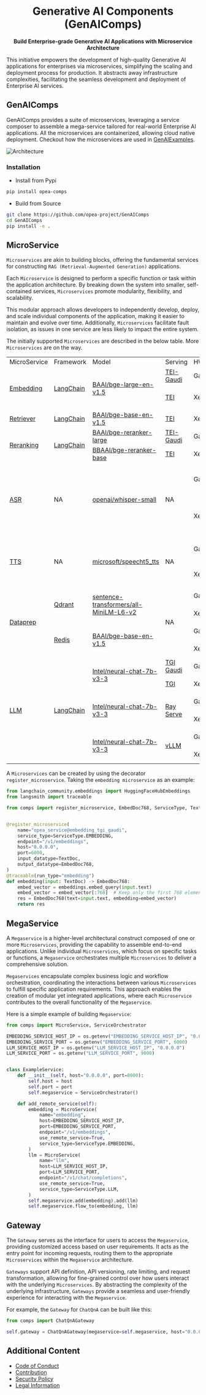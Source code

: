 <div align="center">

# Generative AI Components (GenAIComps)

<p align="center">
<b>Build Enterprise-grade Generative AI Applications with Microservice Architecture</b>
</p>

<div align="left">

This initiative empowers the development of high-quality Generative AI applications for enterprises via microservices, simplifying the scaling and deployment process for production. It abstracts away infrastructure complexities, facilitating the seamless development and deployment of Enterprise AI services.

## GenAIComps

GenAIComps provides a suite of microservices, leveraging a service composer to assemble a mega-service tailored for real-world Enterprise AI applications. All the microservices are containerized, allowing cloud native deployment. Checkout how the microservices are used in [GenAIExamples](https://github.com/opea-project/GenAIExamples).

![Architecture](https://i.imgur.com/r5J0i8j.png)

### Installation

- Install from Pypi

```bash
pip install opea-comps
```

- Build from Source

```bash
git clone https://github.com/opea-project/GenAIComps
cd GenAIComps
pip install -e .
```

## MicroService

`Microservices` are akin to building blocks, offering the fundamental services for constructing `RAG (Retrieval-Augmented Generation)` applications.

Each `Microservice` is designed to perform a specific function or task within the application architecture. By breaking down the system into smaller, self-contained services, `Microservices` promote modularity, flexibility, and scalability.

This modular approach allows developers to independently develop, deploy, and scale individual components of the application, making it easier to maintain and evolve over time. Additionally, `Microservices` facilitate fault isolation, as issues in one service are less likely to impact the entire system.

The initially supported `Microservices` are described in the below table. More `Microservices` are on the way.

<table>
	<tbody>
		<tr>
			<td>MicroService</td>
            <td>Framework</td>
			<td>Model</td>
			<td>Serving</td>
			<td>HW</td>
			<td>Description</td>
		</tr>
		<tr>
			<td rowspan="2"><a href="./comps/embeddings/README.md">Embedding</a></td>
            <td rowspan="2"><a href="https://www.langchain.com">LangChain</a></td>
			<td rowspan="2"><a href="https://huggingface.co/BAAI/bge-large-en-v1.5">BAAI/bge-large-en-v1.5</a></td>
			<td><a href="https://github.com/huggingface/tei-gaudi">TEI-Gaudi</a></td>
			<td>Gaudi2</td>
			<td>Embedding on Gaudi2</td>
		</tr>
		<tr>
			<td><a href="https://github.com/huggingface/text-embeddings-inference">TEI</a></td>
			<td>Xeon</td>
			<td>Embedding on Xeon CPU</td>
		</tr>
		<tr>
			<td><a href="./comps/retrievers/README.md">Retriever</a></td>
			<td><a href="https://www.langchain.com">LangChain</a></td>
			<td><a href="https://huggingface.co/BAAI/bge-base-en-v1.5">BAAI/bge-base-en-v1.5</a></td>
			<td><a href="https://github.com/huggingface/text-embeddings-inference">TEI</a></td>
			<td>Xeon</td>
			<td>Retriever on Xeon CPU</td>
		</tr>
		<tr>
			<td rowspan="2"><a href="./comps/reranks/README.md">Reranking</a></td>
            <td rowspan="2"><a href="https://www.langchain.com">LangChain</a></td>
			<td ><a href="https://huggingface.co/BAAI/bge-reranker-large">BAAI/bge-reranker-large</a></td>
			<td><a href="https://github.com/huggingface/tei-gaudi">TEI-Gaudi</a></td>
			<td>Gaudi2</td>
			<td>Reranking on Gaudi2</td>
		</tr>
		<tr>
			<td><a href="https://huggingface.co/BAAI/bge-reranker-base">BBAAI/bge-reranker-base</a></td>
			<td><a href="https://github.com/huggingface/text-embeddings-inference">TEI</a></td>
			<td>Xeon</td>
			<td>Reranking on Xeon CPU</td>
		</tr>
		<tr>
			<td rowspan="2"><a href="./comps/asr/README.md">ASR</a></td>
            <td rowspan="2">NA</a></td>
			<td rowspan="2"><a href="https://huggingface.co/openai/whisper-small">openai/whisper-small</a></td>
			<td rowspan="2">NA</td>
			<td>Gaudi2</td>
			<td>Audio-Speech-Recognition on Gaudi2</td>
		</tr>
		<tr>
			<td>Xeon</td>
			<td>Audio-Speech-RecognitionS on Xeon CPU</td>
		</tr>
		<tr>
			<td rowspan="2"><a href="./comps/tts/README.md">TTS</a></td>
            <td rowspan="2">NA</a></td>
			<td rowspan="2"><a href="https://huggingface.co/microsoft/speecht5_tts">microsoft/speecht5_tts</a></td>
			<td rowspan="2">NA</td>
			<td>Gaudi2</td>
			<td>Text-To-Speech on Gaudi2</td>
		</tr>
		<tr>
			<td>Xeon</td>
			<td>Text-To-Speech on Xeon CPU</td>
		</tr>
		<tr>
			<td rowspan="4"><a href="./comps/dataprep/README.md">Dataprep</a></td>
            <td rowspan="2"><a href="https://qdrant.tech/">Qdrant</td>
			<td rowspan="2"><a href="https://huggingface.co/sentence-transformers/all-MiniLM-L6-v2">sentence-transformers/all-MiniLM-L6-v2</a></td>
			<td rowspan="4">NA</td>
			<td>Gaudi2</td>
			<td>Dataprep on Gaudi2</td>
		</tr>
		<tr>
			<td>Xeon</td>
			<td>Dataprep on Xeon CPU</td>
		</tr>
		<tr>
			<td rowspan="2"><a href="https://redis.io/">Redis</td>
			<td rowspan="2"><a href="https://huggingface.co/BAAI/bge-base-en-v1.5">BAAI/bge-base-en-v1.5</a></td>
			<td>Gaudi2</td>
			<td>Dataprep on Gaudi2</td>
		</tr>
		<tr>
			<td>Xeon</td>
			<td>Dataprep on Xeon CPU</td>
		</tr>
		<tr>
			<td rowspan="6"><a href="./comps/llms/README.md">LLM</a></td>
            <td rowspan="6"><a href="https://www.langchain.com">LangChain</a></td>
			<td rowspan="2"><a href="https://huggingface.co/Intel/neural-chat-7b-v3-3">Intel/neural-chat-7b-v3-3</a></td>
			<td><a href="https://github.com/huggingface/tgi-gaudi">TGI Gaudi</a></td>
			<td>Gaudi2</td>
			<td>LLM on Gaudi2</td>
		</tr>
		<tr>
			<td><a href="https://github.com/huggingface/text-generation-inference">TGI</a></td>
			<td>Xeon</td>
			<td>LLM on Xeon CPU</td>
		</tr>
		<tr>
			<td rowspan="2"><a href="https://huggingface.co/Intel/neural-chat-7b-v3-3">Intel/neural-chat-7b-v3-3</a></td>
			<td rowspan="2"><a href="https://github.com/ray-project/ray">Ray Serve</a></td>
			<td>Gaudi2</td>
			<td>LLM on Gaudi2</td>
		</tr>
		<tr>
			<td>Xeon</td>
			<td>LLM on Xeon CPU</td>
		</tr>
		<tr>
			<td rowspan="2"><a href="https://huggingface.co/Intel/neural-chat-7b-v3-3">Intel/neural-chat-7b-v3-3</a></td>
			<td rowspan="2"><a href="https://github.com/vllm-project/vllm/">vLLM</a></td>
			<td>Gaudi2</td>
			<td>LLM on Gaudi2</td>
		</tr>
		<tr>
			<td>Xeon</td>
			<td>LLM on Xeon CPU</td>
		</tr>
	</tbody>
</table>

A `Microservices` can be created by using the decorator `register_microservice`. Taking the `embedding microservice` as an example:

```python
from langchain_community.embeddings import HuggingFaceHubEmbeddings
from langsmith import traceable

from comps import register_microservice, EmbedDoc768, ServiceType, TextDoc


@register_microservice(
    name="opea_service@embedding_tgi_gaudi",
    service_type=ServiceType.EMBEDDING,
    endpoint="/v1/embeddings",
    host="0.0.0.0",
    port=6000,
    input_datatype=TextDoc,
    output_datatype=EmbedDoc768,
)
@traceable(run_type="embedding")
def embedding(input: TextDoc) -> EmbedDoc768:
    embed_vector = embeddings.embed_query(input.text)
    embed_vector = embed_vector[:768]  # Keep only the first 768 elements
    res = EmbedDoc768(text=input.text, embedding=embed_vector)
    return res
```

## MegaService

A `Megaservice` is a higher-level architectural construct composed of one or more `Microservices`, providing the capability to assemble end-to-end applications. Unlike individual `Microservices`, which focus on specific tasks or functions, a `Megaservice` orchestrates multiple `Microservices` to deliver a comprehensive solution.

`Megaservices` encapsulate complex business logic and workflow orchestration, coordinating the interactions between various `Microservices` to fulfill specific application requirements. This approach enables the creation of modular yet integrated applications, where each `Microservice` contributes to the overall functionality of the `Megaservice`.

Here is a simple example of building `Megaservice`:

```python
from comps import MicroService, ServiceOrchestrator

EMBEDDING_SERVICE_HOST_IP = os.getenv("EMBEDDING_SERVICE_HOST_IP", "0.0.0.0")
EMBEDDING_SERVICE_PORT = os.getenv("EMBEDDING_SERVICE_PORT", 6000)
LLM_SERVICE_HOST_IP = os.getenv("LLM_SERVICE_HOST_IP", "0.0.0.0")
LLM_SERVICE_PORT = os.getenv("LLM_SERVICE_PORT", 9000)


class ExampleService:
    def __init__(self, host="0.0.0.0", port=8000):
        self.host = host
        self.port = port
        self.megaservice = ServiceOrchestrator()

    def add_remote_service(self):
        embedding = MicroService(
            name="embedding",
            host=EMBEDDING_SERVICE_HOST_IP,
            port=EMBEDDING_SERVICE_PORT,
            endpoint="/v1/embeddings",
            use_remote_service=True,
            service_type=ServiceType.EMBEDDING,
        )
        llm = MicroService(
            name="llm",
            host=LLM_SERVICE_HOST_IP,
            port=LLM_SERVICE_PORT,
            endpoint="/v1/chat/completions",
            use_remote_service=True,
            service_type=ServiceType.LLM,
        )
        self.megaservice.add(embedding).add(llm)
        self.megaservice.flow_to(embedding, llm)
```

## Gateway

The `Gateway` serves as the interface for users to access the `Megaservice`, providing customized access based on user requirements. It acts as the entry point for incoming requests, routing them to the appropriate `Microservices` within the `Megaservice` architecture.

`Gateways` support API definition, API versioning, rate limiting, and request transformation, allowing for fine-grained control over how users interact with the underlying `Microservices`. By abstracting the complexity of the underlying infrastructure, `Gateways` provide a seamless and user-friendly experience for interacting with the `Megaservice`.

For example, the `Gateway` for `ChatQnA` can be built like this:

```python
from comps import ChatQnAGateway

self.gateway = ChatQnAGateway(megaservice=self.megaservice, host="0.0.0.0", port=self.port)
```

## Additional Content

- [Code of Conduct](https://github.com/opea-project/docs/tree/main/community/CODE_OF_CONDUCT.md)
- [Contribution](https://github.com/opea-project/docs/tree/main/community/CONTRIBUTING.md)
- [Security Policy](https://github.com/opea-project/docs/tree/main/community/SECURITY.md)
- [Legal Information](/LEGAL_INFORMATION.md)
